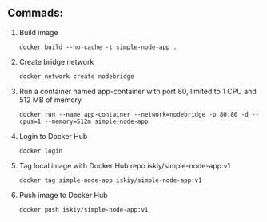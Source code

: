 ## Commads: 
1. Build image  
    ```
   docker build --no-cache -t simple-node-app . 
    ```
2. Create bridge network  
   ```
   docker network create nodebridge
   ```
3. Run a container named app-container with port 80, limited to 1 CPU and 512 MB of memory  
   ```
   docker run --name app-container --network=nodebridge -p 80:80 -d --cpus=1 --memory=512m simple-node-app
   ```
4. Login to Docker Hub
    ``` 
    docker login
    ```
5. Tag local image with Docker Hub repo iskiy/simple-node-app:v1   
    ```
   docker tag simple-node-app iskiy/simple-node-app:v1
   ```
6. Push image to Docker Hub  
   ```
   docker push iskiy/simple-node-app:v1
   ```
